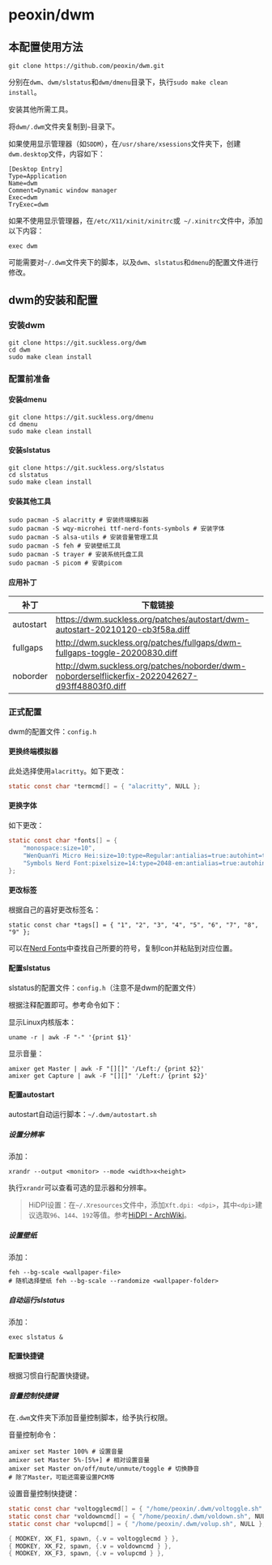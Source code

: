 # peoxin/dwm

## 本配置使用方法

```shell
git clone https://github.com/peoxin/dwm.git
```

分别在`dwm`、`dwm/slstatus`和`dwm/dmenu`目录下，执行`sudo make clean install`。

安装其他所需工具。

将`dwm/.dwm`文件夹复制到`~`目录下。

如果使用显示管理器（如`SDDM`），在`/usr/share/xsessions`文件夹下，创建`dwm.desktop`文件，内容如下：

```
[Desktop Entry]
Type=Application
Name=dwm
Comment=Dynamic window manager
Exec=dwm
TryExec=dwm
```

如果不使用显示管理器，在`/etc/X11/xinit/xinitrc`或` ~/.xinitrc`文件中，添加以下内容：

```shell
exec dwm
```

可能需要对`~/.dwm`文件夹下的脚本，以及`dwm`、`slstatus`和`dmenu`的配置文件进行修改。

## dwm的安装和配置

### 安装dwm

```shell
git clone https://git.suckless.org/dwm
cd dwm
sudo make clean install
```

### 配置前准备

#### 安装dmenu

```shell
git clone https://git.suckless.org/dmenu
cd dmenu
sudo make clean install
```

#### 安装slstatus

```shell
git clone https://git.suckless.org/slstatus
cd slstatus
sudo make clean install
```

#### 安装其他工具

```shell
sudo pacman -S alacritty # 安装终端模拟器
sudo pacman -S wqy-microhei ttf-nerd-fonts-symbols # 安装字体
sudo pacman -S alsa-utils # 安装音量管理工具
sudo pacman -S feh # 安装壁纸工具
sudo pacman -S trayer # 安装系统托盘工具
sudo pacman -S picom # 安装picom
```

#### 应用补丁

| 补丁        | 下载链接                                                                                            |
| --------- | ----------------------------------------------------------------------------------------------- |
| autostart | https://dwm.suckless.org/patches/autostart/dwm-autostart-20210120-cb3f58a.diff                  |
| fullgaps  | http://dwm.suckless.org/patches/fullgaps/dwm-fullgaps-toggle-20200830.diff                      |
| noborder  | http://dwm.suckless.org/patches/noborder/dwm-noborderselflickerfix-2022042627-d93ff48803f0.diff |

### 正式配置

dwm的配置文件：`config.h`

#### 更换终端模拟器

此处选择使用`alacritty`。如下更改：

```c
static const char *termcmd[] = { "alacritty", NULL };
```

#### 更换字体

如下更改：

```c
static const char *fonts[] = {
    "monospace:size=10",
    "WenQuanYi Micro Hei:size=10:type=Regular:antialias=true:autohint=true",
    "Symbols Nerd Font:pixelsize=14:type=2048-em:antialias=true:autohint=true"
};
```

#### 更改标签

根据自己的喜好更改标签名：

```
static const char *tags[] = { "1", "2", "3", "4", "5", "6", "7", "8", "9" };
```

可以在[Nerd Fonts](https://www.nerdfonts.com/cheat-sheet)中查找自己所要的符号，复制Icon并粘贴到对应位置。

#### 配置slstatus

slstatus的配置文件：`config.h`（注意不是dwm的配置文件）

根据注释配置即可。参考命令如下：

显示Linux内核版本：

```shell
uname -r | awk -F "-" '{print $1}'
```

显示音量：

```shell
amixer get Master | awk -F "[][]" '/Left:/ {print $2}'
amixer get Capture | awk -F "[][]" '/Left:/ {print $2}'
```

#### 配置autostart

autostart自动运行脚本：`~/.dwm/autostart.sh`

##### 设置分辨率

添加：

```shell
xrandr --output <monitor> --mode <width>x<height>
```

执行`xrandr`可以查看可选的显示器和分辨率。

> HiDPI设置：在`~/.Xresources`文件中，添加`Xft.dpi: <dpi>`，其中`<dpi>`建议选取`96`、`144`、`192`等值。参考[HiDPI - ArchWiki](https://wiki.archlinux.org/title/HiDPI#X_Resources)。

##### 设置壁纸

添加：

```shell
feh --bg-scale <wallpaper-file>
# 随机选择壁纸 feh --bg-scale --randomize <wallpaper-folder>
```

##### 自动运行slstatus

添加：

```shell
exec slstatus &
```

#### 配置快捷键

根据习惯自行配置快捷键。

##### 音量控制快捷键

在`.dwm`文件夹下添加音量控制脚本，给予执行权限。

音量控制命令：

```shell
amixer set Master 100% # 设置音量
amixer set Master 5%-[5%+] # 相对设置音量
amixer set Master on/off/mute/unmute/toggle # 切换静音
# 除了Master，可能还需要设置PCM等
```

设置音量控制快捷键：

```c
static const char *voltogglecmd[] = { "/home/peoxin/.dwm/voltoggle.sh", NULL };
static const char *voldowncmd[] = { "/home/peoxin/.dwm/voldown.sh", NULL };
static const char *volupcmd[] = { "/home/peoxin/.dwm/volup.sh", NULL };

{ MODKEY, XK_F1, spawn, {.v = voltogglecmd } },
{ MODKEY, XK_F2, spawn, {.v = voldowncmd } },
{ MODKEY, XK_F3, spawn, {.v = volupcmd } },
```
